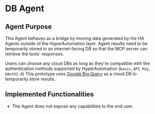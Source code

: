 # DB Agent

## Agent Purpose

This Agent behaves as a bridge  by moving data generated by the HA Agents outside of the HyperAutomation layer. Agent results need to be temporarily stored in an internet-facing DB so that the MCP server can retrieve the tools' responses. 

Users can choose any cloud DBs as long as they're compatible with the authentication methods supported by HyperAutomation (`basic`, `API Key`, `OAuth2.0`)
This prototype uses [Google Big Query](https://cloud.google.com/bigquery) as a cloud DB to temporarily store results. 

## Implemented Functionalities

- The Agent does not expose any capabilities to the end user.

